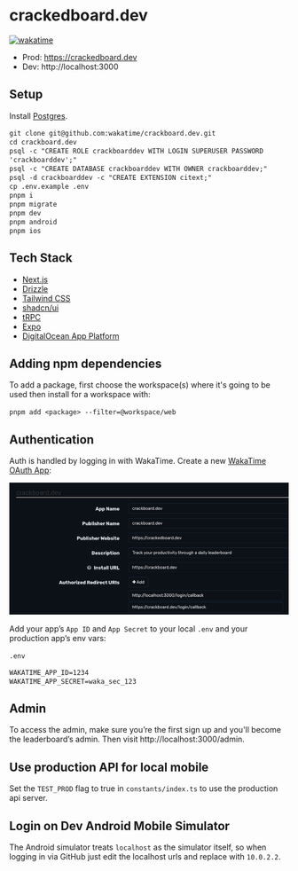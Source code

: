 # crackedboard.dev

[![wakatime](https://wakatime.com/badge/github/wakatime/crackboard.dev.svg)](https://wakatime.com/badge/github/wakatime/crackboard.dev)

- Prod: https://crackedboard.dev
- Dev: http://localhost:3000

## Setup

Install [Postgres](https://postgresapp.com/).

```
git clone git@github.com:wakatime/crackboard.dev.git
cd crackboard.dev
psql -c "CREATE ROLE crackboarddev WITH LOGIN SUPERUSER PASSWORD 'crackboarddev';"
psql -c "CREATE DATABASE crackboarddev WITH OWNER crackboarddev;"
psql -d crackboarddev -c "CREATE EXTENSION citext;"
cp .env.example .env
pnpm i
pnpm migrate
pnpm dev
pnpm android
pnpm ios
```

## Tech Stack

- [Next.js](https://nextjs.org)
- [Drizzle](https://orm.drizzle.team/docs/overview)
- [Tailwind CSS](https://tailwindcss.com)
- [shadcn/ui](https://ui.shadcn.com/docs)
- [tRPC](https://trpc.io)
- [Expo](https://expo.dev/)
- [DigitalOcean App Platform](https://www.digitalocean.com/products/app-platform)

## Adding npm dependencies

To add a package, first choose the workspace(s) where it's going to be used then install for a workspace with:

`pnpm add <package> --filter=@workspace/web`

## Authentication

Auth is handled by logging in with WakaTime.
Create a new [WakaTime OAuth App](https://wakatime.com/apps):

![WakaTime OAuth App Settings](./wakatime-oauth-app.png)

Add your app’s `App ID` and `App Secret` to your local `.env` and your production app’s env vars:

`.env`

```
WAKATIME_APP_ID=1234
WAKATIME_APP_SECRET=waka_sec_123
```

## Admin

To access the admin, make sure you’re the first sign up and you'll become the leaderboard’s admin.
Then visit http://localhost:3000/admin.

## Use production API for local mobile

Set the `TEST_PROD` flag to true in `constants/index.ts` to use the production api server.

## Login on Dev Android Mobile Simulator

The Android simulator treats `localhost` as the simulator itself, so when logging in via GitHub just edit the localhost urls and replace with `10.0.2.2`.
